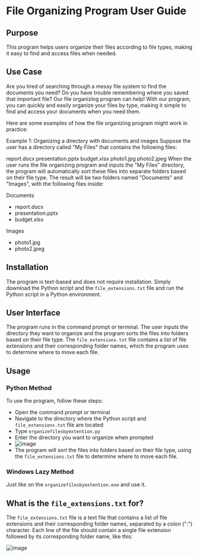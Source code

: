 # File Organizing Program User Guide

## Purpose
This program helps users organize their files according to file types, making it easy to find and access files when needed.

## Use Case
Are you tired of searching through a messy file system to find the documents you need? Do you have trouble remembering where you saved that important file? Our file organizing program can help! With our program, you can quickly and easily organize your files by type, making it simple to find and access your documents when you need them.

Here are some examples of how the file organizing program might work in practice:

Example 1: Organizing a directory with documents and images
Suppose the user has a directory called "My Files" that contains the following files:

report.docx
presentation.pptx
budget.xlsx
photo1.jpg
photo2.jpeg
When the user runs the file organizing program and inputs the "My Files" directory, the program will automatically sort these files into separate folders based on their file type. The result will be two folders named "Documents" and "Images", with the following files inside:

Documents
- report.docx
- presentation.pptx
- budget.xlsx

Images
- photo1.jpg
- photo2.jpeg


## Installation
The program is text-based and does not require installation. Simply download the Python script and the `file_extensions.txt` file and run the Python script in a Python environment.

## User Interface
The program runs in the command prompt or terminal. The user inputs the directory they want to organize and the program sorts the files into folders based on their file type. The `file_extensions.txt` file contains a list of file extensions and their corresponding folder names, which the program uses to determine where to move each file.

## Usage

### Python Method
To use the program, follow these steps:
- Open the command prompt or terminal
- Navigate to the directory where the Python script and `file_extensions.txt` file are located
- Type `organizefilesbyextention.py` 
- Enter the directory you want to organize when prompted
- ![image](https://user-images.githubusercontent.com/37545716/225633155-a7a08993-a7d5-42b8-979e-ac25084b12d1.png)
- The program will sort the files into folders based on their file type, using the `file_extensions.txt` file to determine where to move each file.

### Windows Lazy Method
Just like on the `organizefilesbyextention.exe` and use it. 

## What is the `file_extensions.txt` for?
The `file_extensions.txt` file is a text file that contains a list of file extensions and their corresponding folder names, separated by a colon (":") character. Each line of the file should contain a single file extension followed by its corresponding folder name, like this:

![image](https://user-images.githubusercontent.com/37545716/225633019-5d745e05-3a46-4a93-9c55-e68e9dd64833.png)

